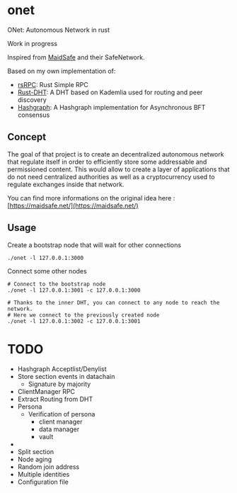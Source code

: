 # onet
ONet: Autonomous Network in rust

Work in progress

Inspired from [MaidSafe](https://maidsafe.net/) and their SafeNetwork.

Based on my own implementation of:

- [rsRPC](https://github.com/Champii/rsrpc): Rust Simple RPC
- [Rust-DHT](https://github.com/Champii/rust-dht): A DHT based on Kademlia used for routing and peer discovery
- [Hashgraph](https://github.com/Champii/hashgraph): A Hashgraph implementation for Asynchronous BFT consensus

## Concept

The goal of that project is to create an decentralized autonomous network that regulate itself 
in order to efficiently store some addressable and permissioned content.
This would allow to create a layer of applications that do not need centralized authorities
as well as a cryptocurrency used to regulate exchanges inside that network.

You can find more informations on the original idea here : [https://maidsafe.net/](https://maidsafe.net/)

## Usage

Create a bootstrap node that will wait for other connections

```
./onet -l 127.0.0.1:3000
```

Connect some other nodes

```
# Connect to the bootstrap node
./onet -l 127.0.0.1:3001 -c 127.0.0.1:3000

# Thanks to the inner DHT, you can connect to any node to reach the network.
# Here we connect to the previously created node
./onet -l 127.0.0.1:3002 -c 127.0.0.1:3001
```


# TODO

- Hashgraph Acceptlist/Denylist
- Store section events in datachain
  - Signature by majority
- ClientManager RPC
- Extract Routing from DHT
- Persona
  - Verification of persona
    - client manager
    - data manager 
    - vault
- 
- Split section
- Node aging
- Random join address
- Multiple identities
- Configuration file

